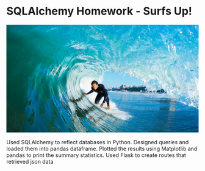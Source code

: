 # SQLAlchemy Homework - Surfs Up!



![surfs-up.png](Images/surfs-up.png)

Used SQLAlchemy to reflect databases in Python.  Designed queries and loaded them into pandas dataframe.  Plotted the results using Matplotlib and pandas to print the summary statistics.  Used Flask to create routes that retrieved json data

